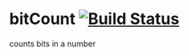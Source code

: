 bitCount [![Build Status](https://travis-ci.org/nathanfaucett/bit_count.svg?branch=master)](https://travis-ci.org/nathanfaucett/bit_count)
=======

counts bits in a number
